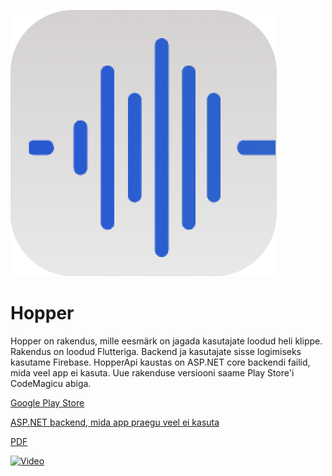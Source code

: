 ![hopper](https://github.com/karelnagel/hopper/blob/main/Hopper/assets/images/hopperlogo.png)
# Hopper

Hopper on rakendus, mille eesmärk on jagada kasutajate loodud heli klippe. 
Rakendus on loodud Flutteriga. Backend ja kasutajate sisse logimiseks kasutame Firebase. HopperApi kaustas on ASP.NET core backendi failid, mida veel app ei kasuta.
Uue rakenduse versiooni saame Play Store'i CodeMagicu abiga.

[Google Play Store](https://play.google.com/store/apps/details?id=com.karelnagel.hopper)

[ASP.NET backend, mida app praegu veel ei kasuta](http://hopperapi.herokuapp.com/swagger/index.html)

[PDF](https://github.com/karelnagel/hopper/blob/main/Hopper.pdf)

[![Video](http://img.youtube.com/vi/HayFLoMkzpA/0.jpg)](http://www.youtube.com/watch?v=HayFLoMkzpA)

